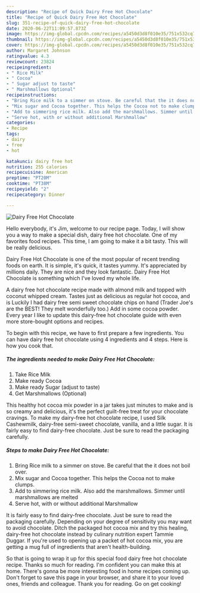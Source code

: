 ```yaml
---
description: "Recipe of Quick Dairy Free Hot Chocolate"
title: "Recipe of Quick Dairy Free Hot Chocolate"
slug: 351-recipe-of-quick-dairy-free-hot-chocolate
date: 2020-06-22T11:09:57.873Z
image: https://img-global.cpcdn.com/recipes/a5450d3d8f010e35/751x532cq70/dairy-free-hot-chocolate-recipe-main-photo.jpg
thumbnail: https://img-global.cpcdn.com/recipes/a5450d3d8f010e35/751x532cq70/dairy-free-hot-chocolate-recipe-main-photo.jpg
cover: https://img-global.cpcdn.com/recipes/a5450d3d8f010e35/751x532cq70/dairy-free-hot-chocolate-recipe-main-photo.jpg
author: Margaret Johnson
ratingvalue: 4.3
reviewcount: 23824
recipeingredient:
- " Rice Milk"
- " Cocoa"
- " Sugar adjust to taste"
- " Marshmallows Optional"
recipeinstructions:
- "Bring Rice milk to a simmer on stove. Be careful that the it does not boil over."
- "Mix sugar and Cocoa together. This helps the Cocoa not to make clumps."
- "Add to simmering rice milk. Also add the marshmallows. Simmer until marshmallows are melted"
- "Serve hot, with or without additional Marshmallow"
categories:
- Recipe
tags:
- dairy
- free
- hot

katakunci: dairy free hot 
nutrition: 255 calories
recipecuisine: American
preptime: "PT20M"
cooktime: "PT38M"
recipeyield: "2"
recipecategory: Dinner

---
```



![Dairy Free Hot Chocolate](https://img-global.cpcdn.com/recipes/a5450d3d8f010e35/751x532cq70/dairy-free-hot-chocolate-recipe-main-photo.jpg)

Hello everybody, it's Jim, welcome to our recipe page. Today, I will show you a way to make a special dish, dairy free hot chocolate. One of my favorites food recipes. This time, I am going to make it a bit tasty. This will be really delicious.

Dairy Free Hot Chocolate is one of the most popular of recent trending foods on earth. It is simple, it's quick, it tastes yummy. It's appreciated by millions daily. They are nice and they look fantastic. Dairy Free Hot Chocolate is something which I've loved my whole life.

A dairy free hot chocolate recipe made with almond milk and topped with coconut whipped cream. Tastes just as delicious as regular hot cocoa, and is Luckily I had dairy free semi sweet chocolate chips on hand (Trader Joe&#39;s are the BEST! They melt wonderfully too.) Add in some cocoa powder. Every year I like to update this dairy-free hot chocolate guide with even more store-bought options and recipes.


To begin with this recipe, we have to first prepare a few ingredients. You can have dairy free hot chocolate using 4 ingredients and 4 steps. Here is how you cook that.

<!--inarticleads1-->

##### The ingredients needed to make Dairy Free Hot Chocolate:

1. Take  Rice Milk
1. Make ready  Cocoa
1. Make ready  Sugar (adjust to taste)
1. Get  Marshmallows (Optional)


This healthy hot cocoa mix powder in a jar takes just minutes to make and is so creamy and delicious, it&#39;s the perfect guilt-free treat for your chocolate cravings. To make my dairy-free hot chocolate recipe, I used Silk Cashewmilk, dairy-free semi-sweet chocolate, vanilla, and a little sugar. It is fairly easy to find dairy-free chocolate. Just be sure to read the packaging carefully. 

<!--inarticleads2-->

##### Steps to make Dairy Free Hot Chocolate:

1. Bring Rice milk to a simmer on stove. Be careful that the it does not boil over.
1. Mix sugar and Cocoa together. This helps the Cocoa not to make clumps.
1. Add to simmering rice milk. Also add the marshmallows. Simmer until marshmallows are melted
1. Serve hot, with or without additional Marshmallow


It is fairly easy to find dairy-free chocolate. Just be sure to read the packaging carefully. Depending on your degree of sensitivity you may want to avoid chocolate. Ditch the packaged hot cocoa mix and try this healing, dairy-free hot chocolate instead by culinary nutrition expert Tammie Duggar. If you&#39;re used to opening up a packet of hot cocoa mix, you are getting a mug full of ingredients that aren&#39;t health-building. 

So that is going to wrap it up for this special food dairy free hot chocolate recipe. Thanks so much for reading. I'm confident you can make this at home. There's gonna be more interesting food in home recipes coming up. Don't forget to save this page in your browser, and share it to your loved ones, friends and colleague. Thank you for reading. Go on get cooking!
